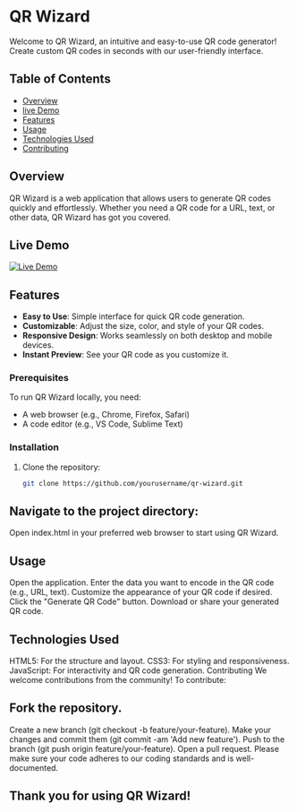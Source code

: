 # QR Wizard

Welcome to QR Wizard, an intuitive and easy-to-use QR code generator! Create custom QR codes in seconds with our user-friendly interface.

## Table of Contents

- [Overview](#overview)
- [live Demo](#Live-Demo)
- [Features](#features)
- [Usage](#usage)
- [Technologies Used](#technologies-used)
- [Contributing](#contributing)

## Overview

QR Wizard is a web application that allows users to generate QR codes quickly and effortlessly. Whether you need a QR code for a URL, text, or other data, QR Wizard has got you covered.

## Live Demo
[![Live Demo](https://img.shields.io/badge/Live%20Demo-View%20Demo-blue.svg)](https://harshad313d.github.io/QR-Wizard/)


## Features

- **Easy to Use**: Simple interface for quick QR code generation.
- **Customizable**: Adjust the size, color, and style of your QR codes.
- **Responsive Design**: Works seamlessly on both desktop and mobile devices.
- **Instant Preview**: See your QR code as you customize it.


### Prerequisites

To run QR Wizard locally, you need:

- A web browser (e.g., Chrome, Firefox, Safari)
- A code editor (e.g., VS Code, Sublime Text)

### Installation

1. Clone the repository:

   ```bash
   git clone https://github.com/yourusername/qr-wizard.git
   
## Navigate to the project directory:


Open index.html in your preferred web browser to start using QR Wizard.

## Usage
Open the application.
Enter the data you want to encode in the QR code (e.g., URL, text).
Customize the appearance of your QR code if desired.
Click the "Generate QR Code" button.
Download or share your generated QR code.

## Technologies Used
HTML5: For the structure and layout.
CSS3: For styling and responsiveness.
JavaScript: For interactivity and QR code generation.
Contributing
We welcome contributions from the community! To contribute:

## Fork the repository.
Create a new branch (git checkout -b feature/your-feature).
Make your changes and commit them (git commit -am 'Add new feature').
Push to the branch (git push origin feature/your-feature).
Open a pull request.
Please make sure your code adheres to our coding standards and is well-documented.

## Thank you for using QR Wizard!
